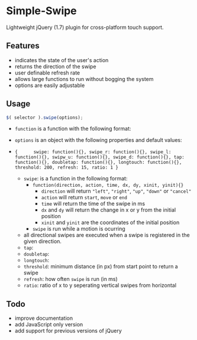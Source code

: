 # Simple-Swipe
Lightweight jQuery (1.7) plugin for cross-platform touch support.

## Features
 - indicates the state of the user's action
 - returns the direction of the swipe
 - user definable refresh rate 
  - allows large functions to run without bogging the system
 - options are easily adjustable

## Usage

```JavaScript
$( selector ).swipe(options);
```  
 - `function` is a function with the following format:
 

 - `options` is an object with the following properties and default values:
  - `{      swipe: function(){},
            swipe_r: function(){},
			swipe_l: function(){},
			swipw_u: function(){},
			swipe_d: function(){},
			tap: function(){},
			doubletap: function(){},
			longtouch: function(){},
			threshold: 200,
            refresh: 15,
            ratio: 1
        }`
    - `swipe`: is a function in the following format:
        - `function(direction, action, time, dx, dy, xinit, yinit){}`
            - `direction` will return `"left"`, `"right"`, `"up"`, `"down"` or `"cancel"`
            - `action` will return `start`, `move` or `end`
            - `time` will return the time of the swipe in ms
            - `dx` and `dy` will return the change in x or y from the initial position
            - `xinit` and `yinit` are the coordinates of the initial position
        - `swipe` is run while a motion is ocurring
    - all directional swipes are executed when a swipe is registered in the given direction.
    - `tap`: 
    - `doubletap`:
    - `longtouch`:
    - `threshold`: minimum distance (in px) from start point to return a swipe
    - `refresh`: how often `swipe` is run (in ms)
    - `ratio`: ratio of x to y seperating vertical swipes from horizontal


## Todo
 - improve documentation
 - add JavaScript only version
 - add support for previous versions of jQuery
